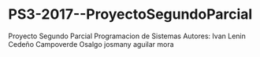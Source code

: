 # PS3-2017--ProyectoSegundoParcial
Proyecto Segundo Parcial
Programacion de Sistemas
Autores:
Ivan Lenin Cedeño Campoverde
Osalgo josmany aguilar mora

